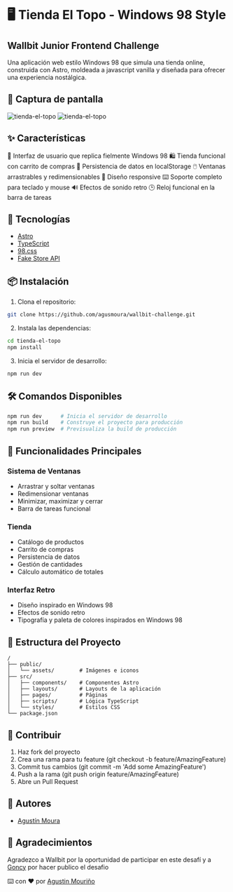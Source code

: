 # 🖥️ Tienda El Topo - Windows 98 Style

## Wallbit Junior Frontend Challenge

Una aplicación web estilo Windows 98 que simula una tienda online, construida con Astro, moldeada a javascript vanilla y diseñada para ofrecer una experiencia nostálgica.

## 📸 Captura de pantalla

![tienda-el-topo](./public/captura1.png)
![tienda-el-topo](./public/captura2.png)

## ✨ Características

🎨 Interfaz de usuario que replica fielmente Windows 98
🛍️ Tienda funcional con carrito de compras
💾 Persistencia de datos en localStorage
🖱️ Ventanas arrastrables y redimensionables
📱 Diseño responsive
⌨️ Soporte completo para teclado y mouse
🔊 Efectos de sonido retro
🕒 Reloj funcional en la barra de tareas

## 🚀 Tecnologías

- [Astro](https://astro.build/)
- [TypeScript](https://www.typescriptlang.org/)
- [98.css](https://jdan.github.io/98.css/)
- [Fake Store API](https://fakestoreapi.com/)

## 📦 Instalación

1. Clona el repositorio:

```bash
git clone https://github.com/agusmoura/wallbit-challenge.git
```

2. Instala las dependencias:

```bash
cd tienda-el-topo
npm install
```

3. Inicia el servidor de desarrollo:

```bash
npm run dev
```

## 🛠️ Comandos Disponibles

```bash
npm run dev      # Inicia el servidor de desarrollo
npm run build    # Construye el proyecto para producción
npm run preview  # Previsualiza la build de producción
```

## 🌟 Funcionalidades Principales

### Sistema de Ventanas

- Arrastrar y soltar ventanas
- Redimensionar ventanas
- Minimizar, maximizar y cerrar
- Barra de tareas funcional

### Tienda

- Catálogo de productos
- Carrito de compras
- Persistencia de datos
- Gestión de cantidades
- Cálculo automático de totales

### Interfaz Retro

- Diseño inspirado en Windows 98
- Efectos de sonido retro
- Tipografía y paleta de colores inspirados en Windows 98

## 📁 Estructura del Proyecto

```
/
├── public/
│   └── assets/        # Imágenes e iconos
├── src/
│   ├── components/    # Componentes Astro
│   ├── layouts/       # Layouts de la aplicación
│   ├── pages/         # Páginas
│   ├── scripts/       # Lógica TypeScript
│   └── styles/        # Estilos CSS
└── package.json
```

## 🤝 Contribuir

1. Haz fork del proyecto
2. Crea una rama para tu feature (git checkout -b feature/AmazingFeature)
3. Commit tus cambios (git commit -m 'Add some AmazingFeature')
4. Push a la rama (git push origin feature/AmazingFeature)
5. Abre un Pull Request

## 👥 Autores

- [Agustín Moura](https://github.com/agusmoura)

## 🙏 Agradecimientos

Agradezco a Wallbit por la oportunidad de participar en este desafí y a [Goncy](https://github.com/goncy) por hacer publico el desafio

⌨️ con ❤️ por [Agustin Mouriño](https://github.com/agusmoura)
